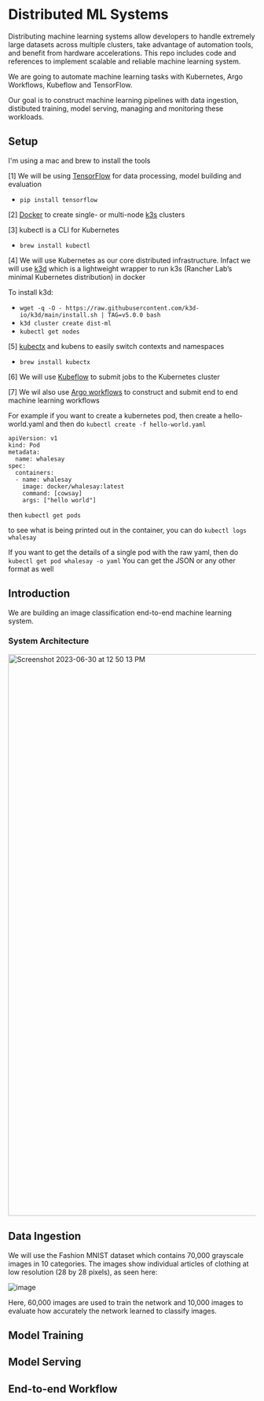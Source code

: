 # Distributed ML Systems

Distributing machine learning systems allow developers to handle extremely large datasets across multiple clusters, take advantage of automation tools, and benefit from hardware accelerations. This repo includes code and references to implement scalable and reliable machine learning system.

We are going to automate machine learning tasks with Kubernetes, Argo Workflows, Kubeflow and TensorFlow.

Our goal is to construct machine learning pipelines with data ingestion, distibuted training, model serving, managing and monitoring these workloads.
 
## Setup

I'm using a mac and brew to install the tools

[1] We will be using [TensorFlow](https://www.tensorflow.org) for data processing, model building and evaluation
- `pip install tensorflow`

[2] [Docker](https://docker-curriculum.com/#setting-up-your-computer) to create single- or multi-node [k3s](https://k3s.io) clusters

[3] kubectl is a CLI for Kubernetes
- `brew install kubectl`

[4] We will use Kubernetes as our core distributed infrastructure. Infact we will use [k3d](https://k3d.io/v5.5.2/) which is a lightweight wrapper to run k3s (Rancher Lab’s minimal Kubernetes distribution) in docker

To install k3d:
- `wget -q -O - https://raw.githubusercontent.com/k3d-io/k3d/main/install.sh | TAG=v5.0.0 bash`
- `k3d cluster create dist-ml`
- `kubectl get nodes`

[5] [kubectx](https://github.com/ahmetb/kubectx/) and kubens to easily switch contexts and namespaces
- `brew install kubectx`

[6] We will use [Kubeflow](https://www.kubeflow.org) to submit jobs to the Kubernetes cluster

[7] We wil also use [Argo workflows](https://argoproj.github.io/workflows) to construct and submit end to end machine learning workflows

For example if you want to create a kubernetes pod, then create a hello-world.yaml and then do `kubectl create -f hello-world.yaml` 

```
apiVersion: v1
kind: Pod
metadata:
  name: whalesay
spec:
  containers:
  - name: whalesay
    image: docker/whalesay:latest
    command: [cowsay]
    args: ["hello world"]
```

then `kubectl get pods`

to see what is being printed out in the container, you can do  `kubectl logs whalesay`

If you want to get the details of a single pod with the raw yaml, then do `kubectl get pod whalesay -o yaml`
You can get the JSON or any other format as well


## Introduction

We are building an image classification end-to-end machine learning system. 

### System Architecture

<img width="1143" alt="Screenshot 2023-06-30 at 12 50 13 PM" src="https://github.com/aniket-mish/distributed-ml-system/assets/71699313/18bb1322-1970-4ef4-a3a6-f7d345623ee0">

## Data Ingestion

We will use the Fashion MNIST dataset which contains 70,000 grayscale images in 10 categories. The images show individual articles of clothing at low resolution (28 by 28 pixels), as seen here:

![image](https://github.com/aniket-mish/distributed-ml-system/assets/71699313/9356978d-f3ab-4404-b35b-d5e50b3c82cb)

Here, 60,000 images are used to train the network and 10,000 images to evaluate how accurately the network learned to classify images.


## Model Training

## Model Serving

## End-to-end Workflow
